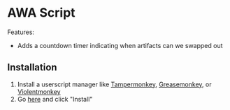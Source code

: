# AWA Script

Features:

* Adds a countdown timer indicating when artifacts can we swapped out

## Installation

1. Install a userscript manager like [Tampermonkey](https://www.tampermonkey.net/), [Greasemonkey](https://addons.mozilla.org/en-US/firefox/addon/greasemonkey/), or [Violentmonkey](https://violentmonkey.github.io/)
2. Go [here](https://github.com/Citrinate/awa-script/raw/main/code.user.js) and click "Install"